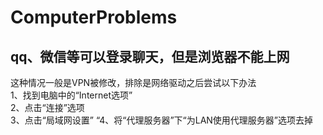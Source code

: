 # ComputerProblems
## qq、微信等可以登录聊天，但是浏览器不能上网  
这种情况一般是VPN被修改，排除是网络驱动之后尝试以下办法  
1、找到电脑中的“Internet选项”  
2、点击“连接”选项  
3、点击“局域网设置”
“4、将“代理服务器”下“为LAN使用代理服务器”选项去掉
